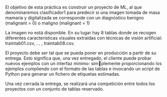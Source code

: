 El objetivo de esta práctica es construir un proyecto de ML, al que denominaremos clasificador1
para predecir si una imagen tomada de masa mamaria y digitalizada se corresponde con un
diagnóstico benigno (malignant = 0) o maligno (malignant = 1)

La imagen no está disponible. En su lugar hay 8 tablas donde se recogen diferentes características
visuales extraídas con técnicas de visión artificial: traintab01.csv, ... , traintab08.csv.

El proyecto debe ser tal que se pueda poner en producción a partir de su entrega. Esto significa
que, una vez entregado, el cliente puede probar nuevos ejemplos con un interfaz mínimo: simplemente proporcionando los ejemplos cumpliendo con el formato de las tablas e invocando un
script de Python para generar un fichero de etiquetas estimadas.

Una vez cerrada la entrega, se realizará una competición entre todos los proyectos con un conjunto
de tablas reservado.
